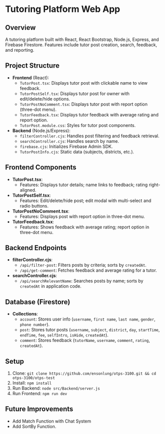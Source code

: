 # Tutoring Platform Web App

## Overview
A tutoring platform built with React, React Bootstrap, Node.js, Express, and Firebase Firestore. Features include tutor post creation, search, feedback, and reporting.

## Project Structure
- **Frontend** (React):
  - `TutorPost.tsx`: Displays tutor post with clickable name to view feedback.
  - `TutorPostSelf.tsx`: Displays tutor post for owner with edit/delete/hide options.
  - `TutorPostNoComment.tsx`: Displays tutor post with report option (three-dot menu).
  - `TutorFeedback.tsx`: Displays tutor feedback with average rating and report option.
  - `TutorPost.module.css`: Styles for tutor post components.
- **Backend** (Node.js/Express):
  - `filterController.cjs`: Handles post filtering and feedback retrieval.
  - `searchController.cjs`: Handles search by name.
  - `firebase.cjs`: Initializes Firebase Admin SDK.
  - `TutorPostInfo.cjs`: Static data (subjects, districts, etc.).

## Frontend Components
- **TutorPost.tsx**:
  - Features: Displays tutor details; name links to feedback; rating right-aligned.
- **TutorPostSelf.tsx**:
  - Features: Edit/delete/hide post; edit modal with multi-select and radio buttons.
- **TutorPostNoComment.tsx**:
  - Features: Displays post with report option in three-dot menu.
- **TutorFeedback.tsx**:
  - Features: Shows feedback with average rating; report option in three-dot menu.

## Backend Endpoints
- **filterController.cjs**:
  - `/api/filter-post`: Filters posts by criteria; sorts by `createdAt`.
  - `/api/get-comment`: Fetches feedback and average rating for a tutor.
- **searchController.cjs**:
  - `/api/searchRelevantName`: Searches posts by name; sorts by `createdAt` in application code.

## Database (Firestore)
- **Collections**:
  - `account`: Stores user info (`username`, `first name`, `last name`, `gender`, `phone number`).
  - `post`: Stores tutor posts (`username`, `subject`, `district`, `day`, `startTime`, `endTime`, `fee`, `selfIntro`, `isHide`, `createdAt`).
  - `comment`: Stores feedback (`tutorName`, `username`, `comment`, `rating`, `createdAt`).

## Setup
1. Clone: `git clone https://github.com/ensonlung/otps-3100.git && cd otps-3100/otps-test`
2. Install: `npm install`
4. Run Backend: `node src/Backend/server.js`
5. Run Frontend: `npm run dev`


## Future Improvements
- Add Match Function with Chat System
- Add SortBy Function.